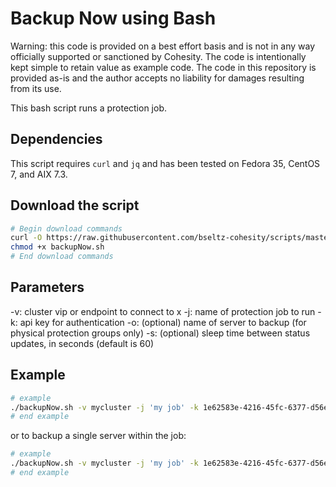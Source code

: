 # Backup Now using Bash

Warning: this code is provided on a best effort basis and is not in any way officially supported or sanctioned by Cohesity. The code is intentionally kept simple to retain value as example code. The code in this repository is provided as-is and the author accepts no liability for damages resulting from its use.

This bash script runs a protection job.

## Dependencies

This script requires `curl` and `jq` and has been tested on Fedora 35, CentOS 7, and AIX 7.3.

## Download the script

```bash
# Begin download commands
curl -O https://raw.githubusercontent.com/bseltz-cohesity/scripts/master/bash/backupNow/backupNow.sh
chmod +x backupNow.sh
# End download commands
```

## Parameters

-v: cluster vip or endpoint to connect to x
-j: name of protection job to run
-k: api key for authentication
-o: (optional) name of server to backup (for physical protection groups only)
-s: (optional) sleep time between status updates, in seconds (default is 60)

## Example

```bash
# example
./backupNow.sh -v mycluster -j 'my job' -k 1e62583e-4216-45fc-6377-d56e2c5c3776
# end example
```

or to backup a single server within the job:

```bash
# example
./backupNow.sh -v mycluster -j 'my job' -k 1e62583e-4216-45fc-6377-d56e2c5c3776 -o server1.mydomain.net
# end example
```
